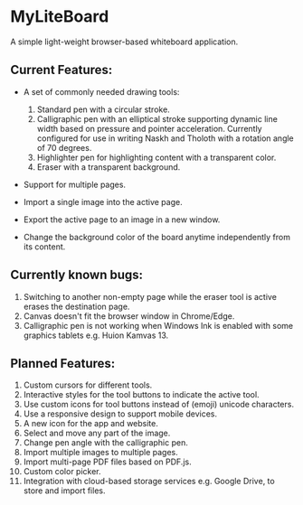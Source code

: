 # MyLiteBoard
A simple light-weight browser-based whiteboard application. 

## Current Features:
* A set of commonly needed drawing tools:
  1. Standard pen with a circular stroke.
  2. Calligraphic pen with an elliptical stroke supporting dynamic line width based on pressure and pointer acceleration. Currently configured for use in writing Naskh and Tholoth with a rotation angle of 70 degrees.
  3. Highlighter pen for highlighting content with a transparent color.
  4. Eraser with a transparent background.

* Support for multiple pages.
* Import a single image into the active page.
* Export the active page to an image in a new window.
* Change the background color of the board anytime independently from its content.

## Currently known bugs:
1. Switching to another non-empty page while the eraser tool is active erases the destination page.
2. Canvas doesn't fit the browser window in Chrome/Edge.
3. Calligraphic pen is not working when Windows Ink is enabled with some graphics tablets e.g. Huion Kamvas 13.

## Planned Features:
1. Custom cursors for different tools.
2. Interactive styles for the tool buttons to indicate the active tool.
3. Use custom icons for tool buttons instead of (emoji) unicode characters.
4. Use a responsive design to support mobile devices.
5. A new icon for the app and website.
6. Select and move any part of the image.
7. Change pen angle with the calligraphic pen.
8. Import multiple images to multiple pages.
9. Import multi-page PDF files based on PDF.js.
10. Custom color picker.
11. Integration with cloud-based storage services e.g. Google Drive, to store and import files.
